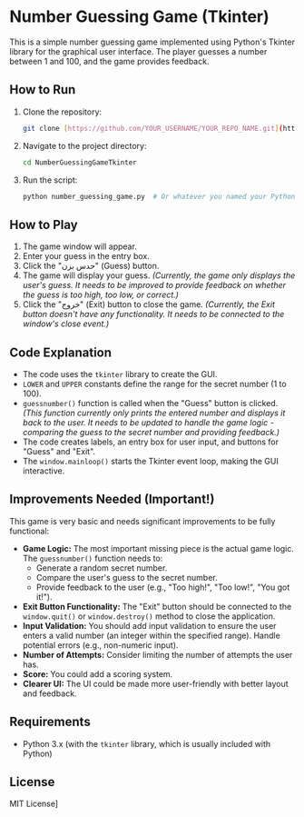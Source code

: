 # Number Guessing Game (Tkinter)

This is a simple number guessing game implemented using Python's Tkinter library for the graphical user interface. The player guesses a number between 1 and 100, and the game provides feedback.

## How to Run

1.  Clone the repository:
    ```bash
    git clone [https://github.com/YOUR_USERNAME/YOUR_REPO_NAME.git](https://www.google.com/search?q=https://github.com/YOUR_USERNAME/YOUR_REPO_NAME.git) # Replace with your repo URL
    ```
2.  Navigate to the project directory:
    ```bash
    cd NumberGuessingGameTkinter
    ```
3.  Run the script:
    ```bash
    python number_guessing_game.py  # Or whatever you named your Python file
    ```

## How to Play

1.  The game window will appear.
2.  Enter your guess in the entry box.
3.  Click the "حدس بزن" (Guess) button.
4.  The game will display your guess.  *(Currently, the game only displays the user's guess.  It needs to be improved to provide feedback on whether the guess is too high, too low, or correct.)*
5.  Click the "خروج" (Exit) button to close the game. *(Currently, the Exit button doesn't have any functionality. It needs to be connected to the window's close event.)*

## Code Explanation

*   The code uses the `tkinter` library to create the GUI.
*   `LOWER` and `UPPER` constants define the range for the secret number (1 to 100).
*   `guessnumber()` function is called when the "Guess" button is clicked.  *(This function currently only prints the entered number and displays it back to the user. It needs to be updated to handle the game logic - comparing the guess to the secret number and providing feedback.)*
*   The code creates labels, an entry box for user input, and buttons for "Guess" and "Exit".
*   The `window.mainloop()` starts the Tkinter event loop, making the GUI interactive.

## Improvements Needed (Important!)

This game is very basic and needs significant improvements to be fully functional:

*   **Game Logic:**  The most important missing piece is the actual game logic.  The `guessnumber()` function needs to:
    *   Generate a random secret number.
    *   Compare the user's guess to the secret number.
    *   Provide feedback to the user (e.g., "Too high!", "Too low!", "You got it!").
*   **Exit Button Functionality:** The "Exit" button should be connected to the `window.quit()` or `window.destroy()` method to close the application.
*   **Input Validation:** You should add input validation to ensure the user enters a valid number (an integer within the specified range).  Handle potential errors (e.g., non-numeric input).
*   **Number of Attempts:**  Consider limiting the number of attempts the user has.
*   **Score:**  You could add a scoring system.
*   **Clearer UI:** The UI could be made more user-friendly with better layout and feedback.

## Requirements

*   Python 3.x (with the `tkinter` library, which is usually included with Python)

## License

 MIT License]
